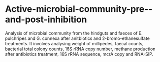 # Active-microbial-community-pre--and-post-inhibition
Analysis of microbial community from the hindguts and faeces of E. pulchripes and G. connexa after anitbiotics and 2-bromo-ethanesulfate treatments. It involves analysing weight of millipedes, faecal counts, bacterial total colony counts, 16S rRNA copy number, methane production after antibiotics treatment, 16S rRNA sequence, mcrA copy and RNA-SIP.
